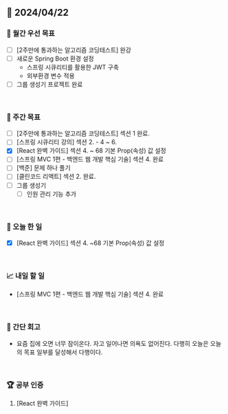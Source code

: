 ## 📅 2024/04/22

### 🚀 월간 우선 목표

- [ ] [2주만에 통과하는 알고리즘 코딩테스트] 완강
- [ ] 새로운 Spring Boot 환경 설정
  - 스프링 시큐리티를 활용한 JWT 구축
  - 외부환경 변수 적용
- [ ] 그룹 생성기 프로젝트 완료

<br />

### 👏 주간 목표

- [ ] [2주만에 통과하는 알고리즘 코딩테스트] 섹션 1 완료.
- [ ] [스프링 시큐리티 강의] 섹션 2. - 4 ~ 6.
- [x] [React 완벽 가이드] 섹션 4. ~ 68 기본 Prop(속성) 값 설정
- [ ] [스프링 MVC 1편 - 백엔드 웹 개발 핵심 기술] 섹션 4. 완료
- [ ] [백준] 문제 하나 풀기
- [ ] [클린코드 리액트] 섹션 2. 완료.
- [ ] 그룹 생성기
  - [ ] 인원 관리 기능 추가

<br />

### 💯 오늘 한 일

- [x] [React 완벽 가이드] 섹션 4. ~68 기본 Prop(속성) 값 설정

<br />

### 📈 내일 할 일

- [스프링 MVC 1편 - 백엔드 웹 개발 핵심 기술] 섹션 4. 완료

<br />

### 🤔 간단 회고

- 요즘 집에 오면 너무 잠이온다. 자고 일어나면 의욕도 없어진다. 다행히 오늘은 오늘의 목표 일부를 달성해서 다행이다.

<br />

### 🏆 공부 인증

1. [React 완벽 가이드]
